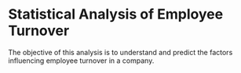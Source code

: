 # Statistical Analysis of Employee Turnover
 The objective of this analysis is to understand and predict the factors influencing employee turnover in a company.
